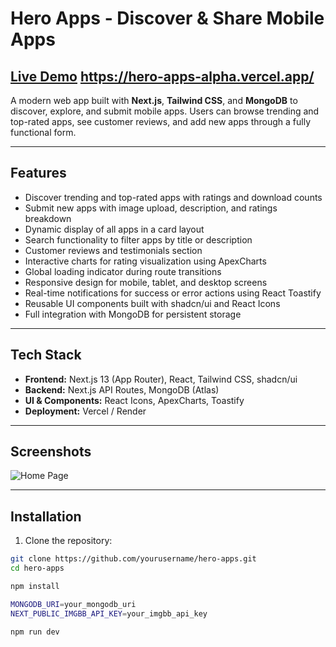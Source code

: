 # Hero Apps - Discover & Share Mobile Apps

[Live Demo](#)  https://hero-apps-alpha.vercel.app/
---
A modern web app built with **Next.js**, **Tailwind CSS**, and **MongoDB** to discover, explore, and submit mobile apps. Users can browse trending and top-rated apps, see customer reviews, and add new apps through a fully functional form.

---

## Features

- Discover trending and top-rated apps with ratings and download counts  
- Submit new apps with image upload, description, and ratings breakdown  
- Dynamic display of all apps in a card layout  
- Search functionality to filter apps by title or description  
- Customer reviews and testimonials section  
- Interactive charts for rating visualization using ApexCharts  
- Global loading indicator during route transitions  
- Responsive design for mobile, tablet, and desktop screens  
- Real-time notifications for success or error actions using React Toastify  
- Reusable UI components built with shadcn/ui and React Icons  
- Full integration with MongoDB for persistent storage  


---

## Tech Stack

- **Frontend:** Next.js 13 (App Router), React, Tailwind CSS, shadcn/ui  
- **Backend:** Next.js API Routes, MongoDB (Atlas)  
- **UI & Components:** React Icons, ApexCharts, Toastify  
- **Deployment:** Vercel / Render  

---

## Screenshots


![Home Page](./screenshots/home.png)  


---

## Installation

1. Clone the repository:

```bash
git clone https://github.com/yourusername/hero-apps.git
cd hero-apps

npm install

MONGODB_URI=your_mongodb_uri
NEXT_PUBLIC_IMGBB_API_KEY=your_imgbb_api_key

npm run dev

